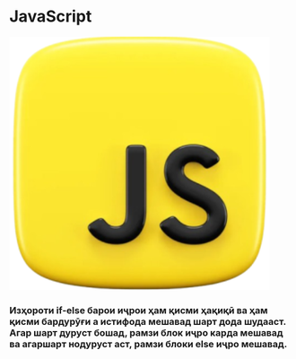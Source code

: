 # JavaScript

![](/Снимок%20экрана%202025-03-07%20132254.png)

### Изҳороти if-else барои иҷрои ҳам қисми ҳақиқӣ ва ҳам қисми бардурӯғи a истифода мешавад шарт дода шудааст. Агар шарт дуруст бошад, рамзи блок иҷро карда мешавад ва агаршарт нодуруст аст, рамзи блоки else иҷро мешавад.
